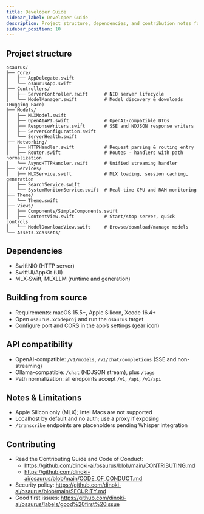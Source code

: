 ```yaml
---
title: Developer Guide
sidebar_label: Developer Guide
description: Project structure, dependencies, and contribution notes for Osaurus.
sidebar_position: 10
---
```


## Project structure

```
osaurus/
├── Core/
│   ├── AppDelegate.swift
│   └── osaurusApp.swift
├── Controllers/
│   ├── ServerController.swift      # NIO server lifecycle
│   └── ModelManager.swift          # Model discovery & downloads (Hugging Face)
├── Models/
│   ├── MLXModel.swift
│   ├── OpenAIAPI.swift             # OpenAI‑compatible DTOs
│   ├── ResponseWriters.swift       # SSE and NDJSON response writers
│   ├── ServerConfiguration.swift
│   └── ServerHealth.swift
├── Networking/
│   ├── HTTPHandler.swift           # Request parsing & routing entry
│   ├── Router.swift                # Routes → handlers with path normalization
│   └── AsyncHTTPHandler.swift      # Unified streaming handler
├── Services/
│   ├── MLXService.swift            # MLX loading, session caching, generation
│   ├── SearchService.swift
│   └── SystemMonitorService.swift  # Real-time CPU and RAM monitoring
├── Theme/
│   └── Theme.swift
├── Views/
│   ├── Components/SimpleComponents.swift
│   ├── ContentView.swift           # Start/stop server, quick controls
│   └── ModelDownloadView.swift     # Browse/download/manage models
└── Assets.xcassets/
```

## Dependencies

- SwiftNIO (HTTP server)
- SwiftUI/AppKit (UI)
- MLX‑Swift, MLXLLM (runtime and generation)

## Building from source

- Requirements: macOS 15.5+, Apple Silicon, Xcode 16.4+
- Open `osaurus.xcodeproj` and run the `osaurus` target
- Configure port and CORS in the app’s settings (gear icon)

## API compatibility

- OpenAI-compatible: `/v1/models`, `/v1/chat/completions` (SSE and non-streaming)
- Ollama-compatible: `/chat` (NDJSON stream), plus `/tags`
- Path normalization: all endpoints accept `/v1`, `/api`, `/v1/api`

## Notes & Limitations

- Apple Silicon only (MLX); Intel Macs are not supported
- Localhost by default and no auth; use a proxy if exposing
- `/transcribe` endpoints are placeholders pending Whisper integration

## Contributing

- Read the Contributing Guide and Code of Conduct:
  - https://github.com/dinoki-ai/osaurus/blob/main/CONTRIBUTING.md
  - https://github.com/dinoki-ai/osaurus/blob/main/CODE_OF_CONDUCT.md
- Security policy: https://github.com/dinoki-ai/osaurus/blob/main/SECURITY.md
- Good first issues: https://github.com/dinoki-ai/osaurus/labels/good%20first%20issue
